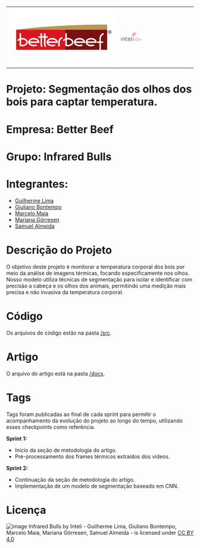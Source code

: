 <table>
<tr>
<td>
<a href= "https://www.inteli.edu.br/"><img src="./docs/img/better beef logo.png" alt="BTG Pactual" border="0" width="100%"></a>
</td>
<td><a href= "https://www.inteli.edu.br/"><img src="./docs/img/logo-inteli.png" alt="Inteli - Instituto de Tecnologia e Liderança" border="0" width="30%"></a>
</td>
</tr>
</table>

# Projeto: Segmentação dos olhos dos bois para captar temperatura.

# Empresa: Better Beef

# Grupo: Infrared Bulls

# Integrantes:

* [Guilherme Lima](@sou.inteli.edu.br)
* [Giuliano Bontempo](giuliano.domiciano@sou.inteli.edu.br)
* [Marcelo Maia](marcelo.maia@sou.inteli.edu.br)
* [Mariana Görresen](mariana.gorresen@sou.inteli.edu.br)
* [Samuel Almeida](samuel.almeida@sou.inteli.edu.br)

# Descrição do Projeto

O objetivo deste projeto é monitorar a temperatura corporal dos bois por meio da análise de imagens térmicas, focando especificamente nos olhos. Nosso modelo utiliza técnicas de segmentação para isolar e identificar com precisão a cabeça e os olhos dos animais, permitindo uma medição mais precisa e não invasiva da temperatura corporal.

# Código

Os arquivos de código estão na pasta [/src](/src).

# Artigo

O arquivo do artigo está na pasta [/docs](/docs).


# Tags
Tags foram publicadas ao final de cada sprint para permitir o acompanhamento da evolução do projeto ao longo do tempo, utilizando esses checkpoints como referência.

**Sprint 1:**
- Início da seção de metodologia do artigo.
- Pré-processamento dos frames térmicos extraídos dos vídeos.

**Sprint 2:**
- Continuação da seção de metodologia do artigo.
- Implementação de um modelo de segmentação baseado em CNN.




# Licença
![image](https://github.com/Inteli-College/2024-1B-T01-CC10-G05/assets/36526709/4bc76619-ff3f-416c-95fa-c41eccc369a5) Infrared Bulls by Inteli - Guilherme Lima, Giuliano Bontempo, Marcelo Maia, Mariana Görresen, Samuel Almeida - is licensed under [CC BY 4.0](https://creativecommons.org/licenses/by/4.0/?ref=chooser-v1)



